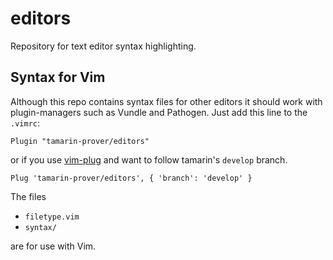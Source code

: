 # editors

Repository for text editor syntax highlighting.


## Syntax for Vim

Although this repo contains syntax files for other editors it should work with 
plugin-managers such as Vundle and Pathogen. Just add this line to the 
`.vimrc`:

```vimrc
Plugin "tamarin-prover/editors"
```
or if you use [vim-plug]( https://github.com/junegunn/vim-plug ) and want to
follow tamarin's  `develop` branch.
```vimrc
Plug 'tamarin-prover/editors', { 'branch': 'develop' }
```

The files

  - `filetype.vim`
  - `syntax/`

are for use with Vim.
